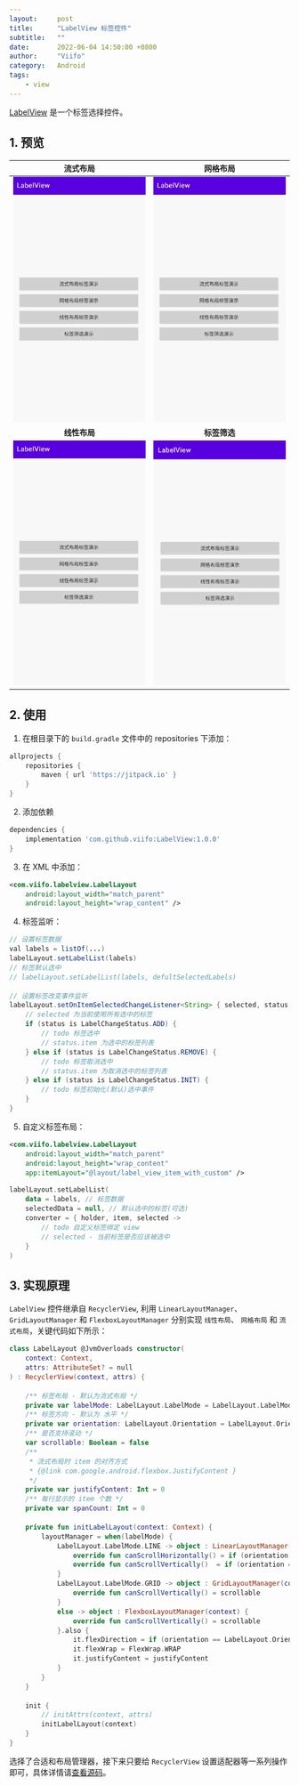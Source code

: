 ```yaml
---
layout:     post
title:      "LabelView 标签控件"
subtitle:   ""
date:       2022-06-04 14:50:00 +0800
author:     "Viifo"
category:   Android
tags:
    - view
---
```


[LabelView](https://github.com/viifo/LabelView) 是一个标签选择控件。



## 1. 预览

|        流式布局        |        网格布局        |
| :-----------------------: | :-----------------------: |
| ![](/resource/images/android/labelview/p1.gif) | ![](/resource/images/android/labelview/p2.gif) |
|      **线性布局**      |     **标签筛选**      |
| ![](/resource/images/android/labelview/p3.gif) | ![](/resource/images/android/labelview/p4.gif) |



## 2. 使用
1. 在根目录下的  `build.gradle` 文件中的 repositories 下添加：

```groovy
allprojects {
    repositories {
        maven { url 'https://jitpack.io' }
    }
}
```

2. 添加依赖

```groovy
dependencies {
    implementation 'com.github.viifo:LabelView:1.0.0'
}
```

3. 在 XML 中添加：

```xml
<com.viifo.labelview.LabelLayout
    android:layout_width="match_parent"
    android:layout_height="wrap_content" />
```

4. 标签监听：

```java
// 设置标签数据
val labels = listOf(...)
labelLayout.setLabelList(labels)
// 标签默认选中    
// labelLayout.setLabelList(labels, defultSelectedLabels)

// 设置标签改变事件监听
labelLayout.setOnItemSelectedChangeListener<String> { selected, status ->
    // selected 为当前使用所有选中的标签
    if (status is LabelChangeStatus.ADD) {
        // todo 标签选中
        // status.item 为选中的标签列表
    } else if (status is LabelChangeStatus.REMOVE) {
        // todo 标签取消选中
        // status.item 为取消选中的标签列表
    } else if (status is LabelChangeStatus.INIT) {
        // todo 标签初始化(默认)选中事件
    }
}
```

5. 自定义标签布局：

```xml
<com.viifo.labelview.LabelLayout
    android:layout_width="match_parent"
    android:layout_height="wrap_content"
    app:itemLayout="@layout/label_view_item_with_custom" />
```

```kotlin
labelLayout.setLabelList(
    data = labels, // 标签数据
    selectedData = null, // 默认选中的标签(可选)
    converter = { holder, item, selected ->
        // todo 自定义标签绑定 view
        // selected - 当前标签是否应该被选中         
    }
)
```



## 3. 实现原理

`LabelView` 控件继承自 `RecyclerView`, 利用 `LinearLayoutManager`、`GridLayoutManager` 和 `FlexboxLayoutManager` 分别实现 `线性布局`、
`网格布局` 和 `流式布局`，关键代码如下所示：

```kotlin
class LabelLayout @JvmOverloads constructor(
    context: Context,
    attrs: AttributeSet? = null
) : RecyclerView(context, attrs) {

    /** 标签布局 - 默认为流式布局 */
    private var labelMode: LabelLayout.LabelMode = LabelLayout.LabelMode.FLEX
    /** 标签方向 - 默认为 水平 */ 
    private var orientation: LabelLayout.Orientation = LabelLayout.Orientation.HORIZONTAL
    /** 是否支持滚动 */
    var scrollable: Boolean = false
    /**
     * 流式布局时 item 的对齐方式
     * {@link com.google.android.flexbox.JustifyContent }
     */
    private var justifyContent: Int = 0
    /** 每行显示的 item 个数 */
    private var spanCount: Int = 0

    private fun initLabelLayout(context: Context) {
        layoutManager = when(labelMode) {
            LabelLayout.LabelMode.LINE -> object : LinearLayoutManager(context, orientation.value, false) {
                override fun canScrollHorizontally() = if (orientation == HORIZONTAL) scrollable else false
                override fun canScrollVertically()  = if (orientation == VERTICAL) scrollable else false
            }
            LabelLayout.LabelMode.GRID -> object : GridLayoutManager(context, spanCount) {
                override fun canScrollVertically() = scrollable
            }
            else -> object : FlexboxLayoutManager(context) {
                override fun canScrollVertically() = scrollable
            }.also {
                it.flexDirection = if (orientation == LabelLayout.Orientation.HORIZONTAL) FlexDirection.ROW else FlexDirection.COLUMN
                it.flexWrap = FlexWrap.WRAP
                it.justifyContent = justifyContent
            }
        }
    }

    init {
        // initAttrs(context, attrs)
        initLabelLayout(context)
    }
}
```

选择了合适和布局管理器，接下来只要给 `RecyclerView` 设置适配器等一系列操作即可，具体详情请[查看源码](https://github.com/viifo/LabelView)。
